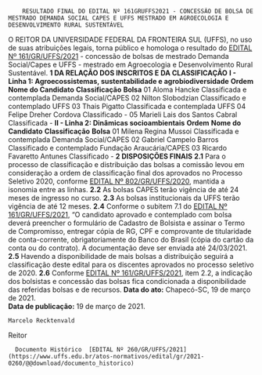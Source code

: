        RESULTADO FINAL DO EDITAL Nº 161GRUFFS2021 - CONCESSÃO DE BOLSA DE MESTRADO DEMANDA SOCIAL CAPES E UFFS MESTRADO EM AGROECOLOGIA E DESENVOLVIMENTO RURAL SUSTENTÁVEL  

 O REITOR DA UNIVERSIDADE FEDERAL DA FRONTEIRA SUL (UFFS), no uso de suas atribuições legais, torna público e homologa o resultado do [EDITAL Nº 161/GR/UFFS/2021](https://www.uffs.edu.br/atos-normativos/edital/gr/2021-0161) - concessão de bolsas de mestrado Demanda Social/Capes e UFFS - mestrado em Agroecologia e Desenvolvimento Rural Sustentável.  **1 DA RELAÇÃO DOS INSCRITOS E DA CLASSIFICAÇÃO** **I - Linha 1: Agroecossistemas, sustentabilidade e agrobiodiversidade**     **Ordem**   **Nome do Candidato**    **Classificação**   **Bolsa**     01   Aloma Hancke   Classificada e contemplada   Demanda Social/CAPES     02   Nilton Slobodzian   Classificado e contemplado   UFFS     03   Thais Pigatto   Classificada e contemplada   UFFS     04   Felipe Dreher Cordova   Classificado   -     05   Marieli Lais dos Santos Cabral   Classificada   -     **II - Linha 2: Dinâmicas socioambientais**     **Ordem**   **Nome do Candidato**    **Classificação**   **Bolsa**     01   Milena Regina Mussoi   Classificada e contemplada   Demanda Social/CAPES     02   Gabriel Campelo Barros   Classificado e contemplado   Fundação Araucária/CAPES     03   Ricardo Favaretto Antunes   Classificado   -      **2 DISPOSIÇÕES FINAIS** **2.1**  Para o processo de classificação e distribuição das bolsas a comissão levou em consideração a ordem de classificação final dos aprovados no Processo Seletivo 2020, conforme [EDITAL Nº 802/GR/UFFS/2020](https://www.uffs.edu.br/atos-normativos/edital/gr/2020-0802), mantida a isonomia entre as linhas. **2.2**  As bolsas CAPES terão vigência de até 24 meses de ingresso no curso. **2.3**  As bolsas institucionais da UFFS terão vigência de até 12 meses. **2.4**  Conforme o subitem 7.1 do [EDITAL Nº 161/GR/UFFS/2021](https://www.uffs.edu.br/atos-normativos/edital/gr/2021-0161), “O candidato aprovado e contemplado com bolsa deverá preencher o formulário de Cadastro de Bolsista e assinar o Termo de Compromisso, entregar cópia de RG, CPF e comprovante de titularidade de conta-corrente, obrigatoriamente do Banco do Brasil (cópia do cartão da conta ou do contrato). A documentação deve ser enviada até 24/03/2021. **2.5**  Havendo a disponibilidade de mais bolsas a distribuição seguirá a classificação deste edital para os discentes aprovados no processo seletivo de 2020. **2.6**  Conforme [EDITAL Nº 161/GR/UFFS/2021](https://www.uffs.edu.br/atos-normativos/edital/gr/2021-0161), item 2.2, a indicação dos bolsistas e concessão das bolsas fica condicionada a disponibilidade das referidas bolsas e de recursos.        **Data do ato:** Chapecó-SC, 19 de março de 2021.   
 **Data de publicação:**  19 de março de 2021. 

    Marcelo Recktenvald   
 Reitor 

      Documento Histórico  [EDITAL Nº 260/GR/UFFS/2021](https://www.uffs.edu.br/atos-normativos/edital/gr/2021-0260/@@download/documento_historico)     
      